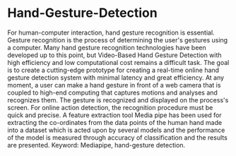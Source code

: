 # Hand-Gesture-Detection
For human-computer interaction, hand gesture recognition is essential.
Gesture recognition is the process of determining the user's gestures using a computer. Many hand gesture recognition technologies have been developed up to this point, but Video-Based Hand Gesture Detection with high efficiency and low computational cost remains a difficult task.
The goal is to create a cutting-edge prototype for creating a real-time online hand gesture detection system with minimal latency and great efficiency. At any moment, a user can make a hand gesture in front of a web camera that is coupled to high-end computing that captures motions and analyses and recognizes them. The gesture is recognized and displayed on the process's screen. For online action detection, the recognition procedure must be quick and precise. A feature extraction tool Media pipe has been used for extracting the co-ordinates from the data points of the human hand made into a dataset which is acted upon by several models and the performance of the model is measured through accuracy of classification and the results are presented.
Keyword: Mediapipe, hand-gesture detection.
